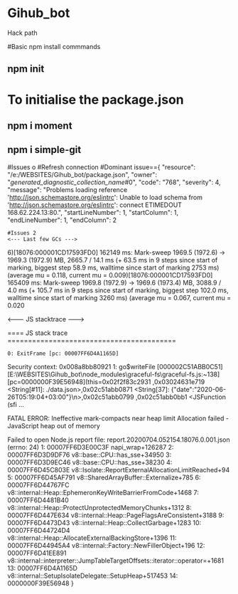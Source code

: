 # Gihub_bot
 Hack path
 
 #Basic npm install commmands
 ## npm init
  # To initialise the package.json 


 ## npm i moment
 ## npm i simple-git


 #Issues o
 #Refresh connection 
 #Dominant issue=={
	"resource": "/e:/WEBSITES/Gihub_bot/package.json",
	"owner": "_generated_diagnostic_collection_name_#0",
	"code": "768",
	"severity": 4,
	"message": "Problems loading reference 'http://json.schemastore.org/eslintrc': Unable to load schema from 'http://json.schemastore.org/eslintrc': connect ETIMEDOUT 168.62.224.13:80.",
	"startLineNumber": 1,
	"startColumn": 1,
	"endLineNumber": 1,
	"endColumn": 2


	#Issues 2
	<--- Last few GCs --->
6)[18076:000001CD17593FD0]   162149 ms: Mark-sweep 1969.5 (1972.6) -> 1969.3 (1972.9) MB, 2665.7 / 14.1 ms  (+ 63.5 ms in 9 steps since start of marking, biggest step 58.9 ms, walltime since start of marking 2753 ms) (average mu = 0.118, current mu = 0.009)[18076:000001CD17593FD0]   165409 ms: Mark-sweep 1969.8 (1972.9) -> 1969.6 (1973.4) MB, 3088.9 / 4.0 ms  (+ 105.7 ms in 9 steps since start of marking, biggest step 102.0 ms,
walltime since start of marking 3260 ms) (average mu = 0.067, current mu = 0.020

<--- JS stacktrace --->

==== JS stack trace =========================================

    0: ExitFrame [pc: 00007FF6D4A1165D]
Security context: 0x008a8bb80921 <JSObject>
    1: go$writeFile [000002C51ABB0C51] [E:\WEBSITES\Gihub_bot\node_modules\graceful-fs\graceful-fs.js:~138] [pc=0000000F39E56948](this=0x02f2f83c2931 <JSGlobal Object>,0x03024631e719 <String[#11]: ./data.json>,0x02c51abb0871 <String[37]\: {"date":"2020-06-26T05:19:04+03:00"}\n>,0x02c51abb0799 <Object map = 00000095E1140441>,0x02c51abb0bb1 <JSFunction (sfi ...

FATAL ERROR: Ineffective mark-compacts near heap limit Allocation failed - JavaScript heap out of memory

Failed to open Node.js report file: report.20200704.052154.18076.0.001.json (errno: 24)
 1: 00007FF6D3E00C3F napi_wrap+126287
 2: 00007FF6D3D9DF76 v8::base::CPU::has_sse+34950
 3: 00007FF6D3D9EC46 v8::base::CPU::has_sse+38230
 4: 00007FF6D45C803E v8::Isolate::ReportExternalAllocationLimitReached+94
 5: 00007FF6D45AF791 v8::SharedArrayBuffer::Externalize+785
 6: 00007FF6D44767FC v8::internal::Heap::EphemeronKeyWriteBarrierFromCode+1468
 7: 00007FF6D4481B40 v8::internal::Heap::ProtectUnprotectedMemoryChunks+1312
 8: 00007FF6D447E634 v8::internal::Heap::PageFlagsAreConsistent+3188
 9: 00007FF6D4473D43 v8::internal::Heap::CollectGarbage+1283
10: 00007FF6D44724D4 v8::internal::Heap::AllocateExternalBackingStore+1396
11: 00007FF6D44945A4 v8::internal::Factory::NewFillerObject+196
12: 00007FF6D41EE891 v8::internal::interpreter::JumpTableTargetOffsets::iterator::operator=+1681
13: 00007FF6D4A1165D v8::internal::SetupIsolateDelegate::SetupHeap+517453
14: 0000000F39E56948
}



